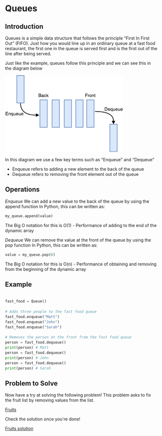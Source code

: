 # Queues

## Introduction

Queues is a simple data structure that follows the principle “First In First Out” (FIFO). Just how you would line up in an ordinary queue at a fast food restaurant, the first one in the queue is served first and is the first out of the line after being served. 

Just like the example, queues follow this principle and we can see this in the diagram below

![](queue_pic.png)

In this diagram we use a few key terms such as “Enqueue” and “Dequeue”
-	Enqueue refers to adding a new element to the back of the queue
-	Dequeue refers to removing the front element out of the queue

## Operations

_Enqueue_
We can add a new value to the back of the queue by using the append function
In Python, this can be written as:

``` python
my_queue.append(value) 
```

The Big O notation for this is O(1) - Performance of adding to the end of the dynamic array

_Dequeue_
We can remove the value at the front of the queue by using the pop function
In Python, this can be written as:

``` python
value = my_queue.pop(0)
```
The Big O notation for this is O(n) - Performance of obtaining and removing from the beginning of the dynamic array

## Example

``` python

fast_food = Queue()

# Adds three people to the fast food queue
fast_food.enqueue("Matt")
fast_food.enqueue("John")
fast_food.enqueue("Sarah")

# Removes the person at the front from the fast food queue
person = fast_food.dequeue()
print(person) # Matt
person = fast_food.dequeue()
print(person) # John
person = fast_food.dequeue()
print(person) # Sarah

```
## Problem to Solve

Now have a try at solving the following problem! This problem asks to fix the fruit list by removing values from the list. 

[Fruits](fruits.py)

Check the solution once you're done!

[Fruits solution](fruits_solution.py)
